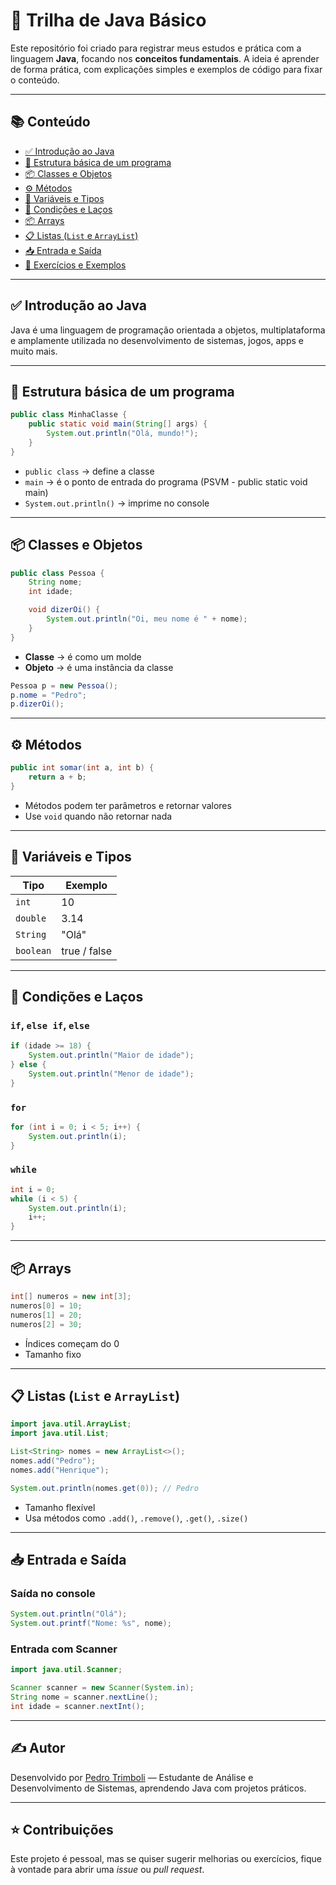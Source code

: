 
# 🚀 Trilha de Java Básico

Este repositório foi criado para registrar meus estudos e prática com a linguagem **Java**, focando nos **conceitos fundamentais**. A ideia é aprender de forma prática, com explicações simples e exemplos de código para fixar o conteúdo.

---

## 📚 Conteúdo

- [✅ Introdução ao Java](#introdução-ao-java)
- [🧱 Estrutura básica de um programa](#estrutura-básica-de-um-programa)
- [📦 Classes e Objetos](#classes-e-objetos)
- [⚙️ Métodos](#métodos)
- [🧠 Variáveis e Tipos](#variáveis-e-tipos)
- [🔁 Condições e Laços](#condições-e-laços)
- [📦 Arrays](#arrays)
- [📋 Listas (`List` e `ArrayList`)](#listas-list-e-arraylist)
- [📥 Entrada e Saída](#entrada-e-saída)
- [🧪 Exercícios e Exemplos](#exercícios-e-exemplos)

---

## ✅ Introdução ao Java

Java é uma linguagem de programação orientada a objetos, multiplataforma e amplamente utilizada no desenvolvimento de sistemas, jogos, apps e muito mais.

---

## 🧱 Estrutura básica de um programa

```java
public class MinhaClasse {
    public static void main(String[] args) {
        System.out.println("Olá, mundo!");
    }
}
```

- `public class` → define a classe
- `main` → é o ponto de entrada do programa (PSVM - public static void main)
- `System.out.println()` → imprime no console

---

## 📦 Classes e Objetos

```java
public class Pessoa {
    String nome;
    int idade;

    void dizerOi() {
        System.out.println("Oi, meu nome é " + nome);
    }
}
```

- **Classe** → é como um molde
- **Objeto** → é uma instância da classe

```java
Pessoa p = new Pessoa();
p.nome = "Pedro";
p.dizerOi();
```

---

## ⚙️ Métodos

```java
public int somar(int a, int b) {
    return a + b;
}
```

- Métodos podem ter parâmetros e retornar valores
- Use `void` quando não retornar nada

---

## 🧠 Variáveis e Tipos

| Tipo      | Exemplo          |
|-----------|------------------|
| `int`     | 10               |
| `double`  | 3.14             |
| `String`  | "Olá"            |
| `boolean` | true / false     |

---

## 🔁 Condições e Laços

### `if`, `else if`, `else`

```java
if (idade >= 18) {
    System.out.println("Maior de idade");
} else {
    System.out.println("Menor de idade");
}
```

### `for`

```java
for (int i = 0; i < 5; i++) {
    System.out.println(i);
}
```

### `while`

```java
int i = 0;
while (i < 5) {
    System.out.println(i);
    i++;
}
```

---

## 📦 Arrays

```java
int[] numeros = new int[3];
numeros[0] = 10;
numeros[1] = 20;
numeros[2] = 30;
```

- Índices começam do 0
- Tamanho fixo

---

## 📋 Listas (`List` e `ArrayList`)

```java
import java.util.ArrayList;
import java.util.List;

List<String> nomes = new ArrayList<>();
nomes.add("Pedro");
nomes.add("Henrique");

System.out.println(nomes.get(0)); // Pedro
```

- Tamanho flexível
- Usa métodos como `.add()`, `.remove()`, `.get()`, `.size()`

---

## 📥 Entrada e Saída

### Saída no console

```java
System.out.println("Olá");
System.out.printf("Nome: %s", nome);
```

### Entrada com Scanner

```java
import java.util.Scanner;

Scanner scanner = new Scanner(System.in);
String nome = scanner.nextLine();
int idade = scanner.nextInt();
```

---

## ✍️ Autor

Desenvolvido por [Pedro Trimboli](https://github.com/pedrotrimboli) — Estudante de Análise e Desenvolvimento de Sistemas, aprendendo Java com projetos práticos.

---

## ⭐ Contribuições

Este projeto é pessoal, mas se quiser sugerir melhorias ou exercícios, fique à vontade para abrir uma *issue* ou *pull request*.
